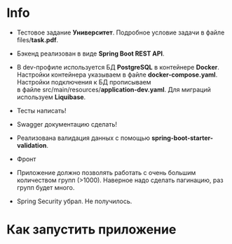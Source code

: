 # Info

- Тестовое задание **Университет**. Подробное условие задачи в файле files/**task.pdf**.

- Бэкенд реализован в виде **Spring Boot REST API**.

- В dev-профиле используется БД **PostgreSQL** в контейнере **Docker**. Настройки контейнера указываем
в файле **docker-compose.yaml**. Настройки подключения к БД прописываем  
в файле src/main/resources/**application-dev.yaml**. Для миграций используем **Liquibase**.

- Тесты написать!

- Swagger документацию сделать!

- Реализована валидация данных с помощью **spring-boot-starter-validation**.

- Фронт

- Приложение должно позволять работать с очень большим количеством групп (>1000).
Наверное надо сделать пагинацию, раз групп будет много.

- Spring Security убрал. Не получилось.

# Как запустить приложение
